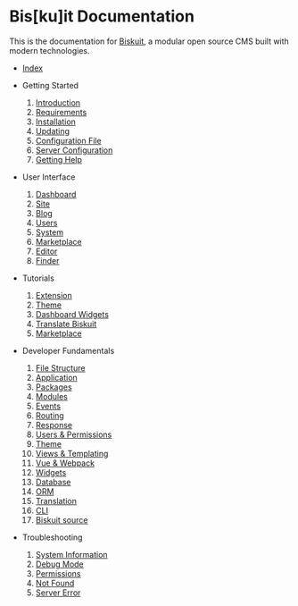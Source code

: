 # Bis[ku]it Documentation
This is the documentation for [Biskuit](https://biskuit.org), a modular open source CMS built with modern technologies.

* [Index](README.md)

- Getting Started
  1. [Introduction](getting-started/introduction.md)
  2. [Requirements](getting-started/requirements.md)
  3. [Installation](getting-started/installation.md)
  4. [Updating](getting-started/updating.md)
  5. [Configuration File](getting-started/configuration-file.md)
  6. [Server Configuration](getting-started/server-configuration.md)
  7. [Getting Help](getting-started/getting-help.md)

- User Interface
  1. [Dashboard](user-interface/dashboard.md)
  2. [Site](user-interface/site.md)
  3. [Blog](user-interface/blog.md)
  4. [Users](user-interface/users.md)
  5. [System](user-interface/system.md)
  6. [Marketplace](user-interface/marketplace.md)
  7. [Editor](user-interface/editor.md)
  8. [Finder](user-interface/finder.md)

- Tutorials
  1. [Extension](tutorials/extension.md)
  2. [Theme](tutorials/theme.md)
  3. [Dashboard Widgets](tutorials/dashboard-widgets.md)
  4. [Translate Biskuit](tutorials/translation.md)
  5. [Marketplace](tutorials/marketplace.md)

- Developer Fundamentals
  1. [File Structure](developer/file-structure.md)
  1. [Application](developer/application.md)
  2. [Packages](developer/packages.md)
  3. [Modules](developer/modules.md)
  4. [Events](developer/events.md)
  5. [Routing](developer/routing.md)
  6. [Response](developer/response.md)
  7. [Users & Permissions](developer/users-permissions.md)
  8. [Theme](developer/theme.md)
  8. [Views & Templating](developer/views-templating.md)
  9. [Vue & Webpack](developer/vuejs-and-webpack.md)
  4. [Widgets](developer/widgets.md)
  10. [Database](developer/database.md)
  11. [ORM](developer/orm.md)
  12. [Translation](developer/translation.md)
  13. [CLI](developer/cli.md)
  14. [Biskuit source](developer/source.md)

- Troubleshooting
  1. [System Information](troubleshooting/system-information.md)
  2. [Debug Mode](troubleshooting/debug-mode.md)
  3. [Permissions](troubleshooting/permissions.md)
  4. [Not Found](troubleshooting/not-found.md)
  5. [Server Error](troubleshooting/server-error.md)
